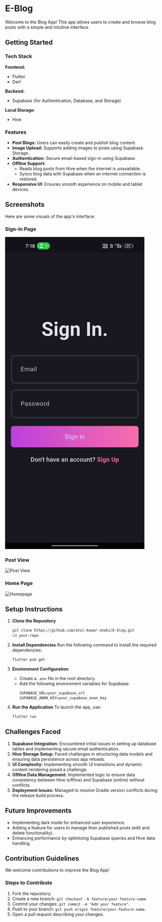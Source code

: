 # E-Blog

Welcome to the Blog App! This app allows users to create and browse blog posts with a simple and intuitive interface.

## Getting Started

### Tech Stack
**Frontend:**
- Flutter
- Dart

**Backend:**
- Supabase (for Authentication, Database, and Storage)

**Local Storage:**
- Hive

### Features
- **Post Blogs:** Users can easily create and publish blog content.
- **Image Upload:** Supports adding images to posts using Supabase Storage.
- **Authentication:** Secure email-based sign-in using Supabase.
- **Offline Support:**
  - Reads blog posts from Hive when the internet is unavailable.
  - Syncs blog data with Supabase when an internet connection is restored.
- **Responsive UI:** Ensures smooth experience on mobile and tablet devices.

## Screenshots  
Here are some visuals of the app's interface:  

### Sign-In Page  
![Sign-In Page](assets/images/signIn.jpg)  

### Post View  
![Post View](assets/images/post_view.png)  

### Home Page  
![Homepage](assets/images/homepage.png)  


## Setup Instructions

1. **Clone the Repository**
   ```bash
   git clone https://github.com/atul-kumar-shahi/E-blog.git
   cd your-repo
   ```

2. **Install Dependencies**
   Run the following command to install the required dependencies:
   ```bash
   flutter pub get
   ```

3. **Environment Configuration**
   - Create a `.env` file in the root directory.
   - Add the following environment variables for Supabase:
     ```
     SUPABASE_URL=your_supabase_url
     SUPABASE_ANON_KEY=your_supabase_anon_key
     ```

4. **Run the Application**
   To launch the app, use:
   ```bash
   flutter run
   ```

## Challenges Faced
1. **Supabase Integration:** Encountered initial issues in setting up database tables and implementing secure email authentication.
2. **Hive Storage Setup:** Faced challenges in structuring data models and ensuring data persistence across app reloads.
3. **UI Complexity:** Implementing smooth UI transitions and dynamic content rendering posed a challenge.
4. **Offline Data Management:** Implemented logic to ensure data consistency between Hive (offline) and Supabase (online) without conflicts.
5. **Deployment Issues:** Managed to resolve Gradle version conflicts during the release build process.

## Future Improvements
- Implementing dark mode for enhanced user experience.
- Adding a feature for users to manage their published posts (edit and delete functionality).
- Enhancing performance by optimizing Supabase queries and Hive data handling.

## Contribution Guidelines
We welcome contributions to improve the Blog App!

### Steps to Contribute
1. Fork the repository.
2. Create a new branch: `git checkout -b feature/your-feature-name`.
3. Commit your changes: `git commit -m "Add your feature"`.
4. Push to your branch: `git push origin feature/your-feature-name`.
5. Open a pull request describing your changes.


